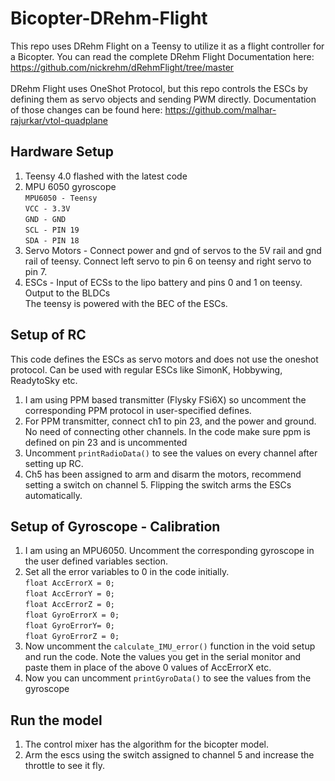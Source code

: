 # Bicopter-DRehm-Flight 
This repo uses DRehm Flight on a Teensy to utilize it as a flight controller for a Bicopter. You can read the complete DRehm Flight Documentation here: https://github.com/nickrehm/dRehmFlight/tree/master <br><br>
DRehm Flight uses OneShot Protocol, but this repo controls the ESCs by defining them as servo objects and sending PWM directly. Documentation of those changes can be found here: https://github.com/malhar-rajurkar/vtol-quadplane
## Hardware Setup
1. Teensy 4.0 flashed with the latest code<br>
2. MPU 6050 gyroscope<br>
`MPU6050 - Teensy`<br>
`VCC - 3.3V`<br>
`GND - GND`<br>
`SCL - PIN 19 `<br>
`SDA - PIN 18`<br>
3. Servo Motors - Connect power and gnd of servos to the 5V rail and gnd rail of teensy. Connect left servo to pin 6 on teensy and right servo to pin 7. <br>
4. ESCs - Input of ECSs to the lipo battery and pins 0 and 1 on teensy. Output to the BLDCs <br> The teensy is powered with the BEC of the ESCs.

## Setup of RC
This code defines the ESCs as servo motors and does not use the oneshot protocol. Can be used with regular ESCs like SimonK, Hobbywing, ReadytoSky etc.
1. I am using PPM based transmitter (Flysky FSi6X) so uncomment the corresponding PPM protocol in user-specified defines. <br>
2. For PPM transmitter, connect ch1 to pin 23, and the power and ground. No need of connecting other channels. In the code make sure ppm is defined on pin 23 and is uncommented <br>
3. Uncomment `printRadioData()` to see the values on every channel after setting up RC. <br>
4. Ch5 has been assigned to arm and disarm the motors, recommend setting a switch on channel 5. Flipping the switch arms the ESCs automatically. <br>

## Setup of Gyroscope - Calibration
1. I am using an MPU6050. Uncomment the corresponding gyroscope in the user defined variables section. <br>
2. Set all the error variables to 0 in the code initially. <br>
`float AccErrorX = 0;` <br>
`float AccErrorY = 0;` <br>
`float AccErrorZ = 0;` <br>
`float GyroErrorX = 0;` <br>
`float GyroErrorY= 0;` <br>
`float GyroErrorZ = 0;` <br>
3. Now uncomment the `calculate_IMU_error()` function in the void setup and run the code. Note the values you get in the serial monitor and paste them in place of the above 0 values of AccErrorX etc. <br>
4. Now you can uncomment `printGyroData()` to see the values from the gyroscope <br>

## Run the model
1. The control mixer has the algorithm for the bicopter model. <br>
2. Arm the escs using the switch assigned to channel 5 and increase the throttle to see it fly.
